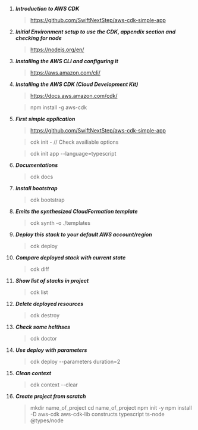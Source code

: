 1. **_Introduction to AWS CDK_**

   > https://github.com/SwiftNextStep/aws-cdk-simple-app

2. **_Initial Environment setup to use the CDK, appendix section and checking for node_**

   > https://nodejs.org/en/

3. **_Installing the AWS CLI and configuring it_**

   > https://aws.amazon.com/cli/

4. **_Installing the AWS CDK (Cloud Development Kit)_**

   > https://docs.aws.amazon.com/cdk/

   > npm install -g aws-cdk

5. **_First simple application_**

   > https://github.com/SwiftNextStep/aws-cdk-simple-app

   > cdk init - // Check availiable options

   > cdk init app --language=typescript

6. **_Documentations_**

   > cdk docs

7. **_Install bootstrap_**

   > cdk bootstrap

8. **_Emits the synthesized CloudFormation template_**

   > cdk synth -o ./templates

9. **_Deploy this stack to your default AWS account/region_**

   > cdk deploy

10. **_Compare deployed stack with current state_**

    > cdk diff

11. **_Show list of stacks in project_**

    > cdk list

12. **_Delete deployed resources_**

    > cdk destroy

13. **_Check some helthses_**

    > cdk doctor

14. **_Use deploy with parameters_**

    > cdk deploy --parameters duration=2

15. **_Clean context_**

    > cdk context --clear

16. **_Create project from scratch_**

    > mkdir name_of_project
    > cd name_of_project
    > npm init -y
    > npm install -D aws-cdk aws-cdk-lib constructs typescript ts-node @types/node
